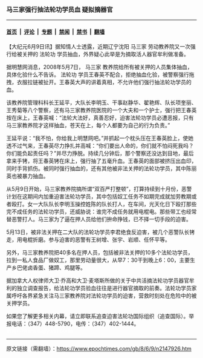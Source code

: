 ### 马三家强行抽法轮功学员血 疑拟摘器官

---

#### [首页](../../../..?n2147926) &nbsp;|&nbsp; [评论](../../../../../epoch-comment?n2147926) &nbsp;|&nbsp; [专题](../../../../../epoch-special?n2147926) &nbsp;|&nbsp; [禁闻](../../../../../epoch-news?n2147926) &nbsp;|&nbsp; [禁书](../../../../../books?n2147926) &nbsp;|&nbsp; [翻墙](https://github.com/gfw-breaker/nogfw/blob/master/README.md?n2147926)


<div class="post_content" id="artbody" itemprop="articleBody">
 <!-- article content begin -->
 <p>
  【大纪元6月9日讯】据知情人士透露，近期辽宁沈阳
  <ok href="https://www.epochtimes.com/gb/tag/%E9%A9%AC%E4%B8%89%E5%AE%B6.html">
   马三家
  </ok>
  劳动教养院又一次强行给被关押的
  <ok href="https://www.epochtimes.com/gb/tag/%E6%B3%95%E8%BD%AE%E5%8A%9F.html">
   法轮功
  </ok>
  学员抽血，外界疑心此举是为摘取活人器官牟利做准备。
 </p>
 <p>
  据明慧网消息，2008年5月7日，
  <ok href="https://www.epochtimes.com/gb/tag/%E9%A9%AC%E4%B8%89%E5%AE%B6.html">
   马三家
  </ok>
  教养院给所有被关押的人员集体抽血，具体化验什么不告诉。
  <ok href="https://www.epochtimes.com/gb/tag/%E6%B3%95%E8%BD%AE%E5%8A%9F.html">
   法轮功
  </ok>
  学员王春英不配合，拒绝抽血化验，被警察强行拖拽，衣服拉链被扯开。王春英大声的讲着真相，不允许他们强行抽法轮功学员的血。
 </p>
 <p>
  该教养院管理科科长王延平，大队长李明玉、干事赵静华、翟艳辉、队长项奎丽、王秀菊等八个警察，还有马三家教养院医院的一个大夫和一个护士，强行把王春英按在床上，王春英喊：“法轮大法好，真善忍好，迫害法轮功学员必遭恶报，只有马三家教养院才这样抽血，苍天在上，每个人都要为自己的行为负责。”
 </p>
 <p>
  王延平说：“我不怕，你给我上明慧网吧。”并抓起一个枕头压在王春英脸上，使她透不过气来，王春英尽力挣扎并高喊：“你们要出人命的，你们就不怕闷死我吗？你们能负起责任吗？”并尽力挣脱。持续几分钟后，那个警察还没达到目地，最后拿来手铐，将王春英铐在床上，强行抽了五毫升血。王春英的面部被挤压出血印，同时手背抓伤。被同时强行抽血的，还有其他被非法关押的法轮功学员，其中陈丽英也被暴力抽血。
 </p>
 <p>
  从5月9日开始，马三家教养院搞所谓“双百严打整顿”，打算持续到十月份，恶警计划在这期间内加重迫害法轮功学员，其中包括奴工任务不如期完成就加劳教期或者殴打。女一大队队长李明玉操控姓陈的队长打人，在车间，光天化日下殴打那些完不成任务的法轮功学员，还威胁说：谁完不成任务就用电棍电。那些带工也经常替恶警打人。马三家为了逼在押人员给他们拚命挣钱，已不择一切手段的迫害。
 </p>
 <p>
  5月13日，被非法关押在二大队的法轮功学员李君绝食反迫害，被几个恶警队长铐走，用电棍折磨。参与迫害的恶警有王树增、张宇、岩顺、任怀平等。
 </p>
 <p>
  另外，马三家教养院把40多名在押人员，包括被非法关押的10多个法轮功学员，拉到一私人食品厂做奴工，那里劳动量很大，从早7：30干到晚上6：00，主要生产乡巴佬卤香蛋、猪蹄、鸡腿等。
 </p>
 <p>
  据加拿大人权律师大卫‧乔高和大卫‧麦塔斯所做的关于中共活摘法轮功学员器官牟利的独立调查报告，给法轮功学员验血往往是进行器官摘取的前奏。法轮功学员家属呼吁各界紧急关注马三家教养院对法轮功学员的迫害，营救时刻处在危险中的被关押学员。
 </p>
 <p>
  如果您了解更多相关内幕，请立即联系追查迫害法轮功国际组织（追查国际）。举报电话：（347）448-5790，电传：（347）402-1444。
  <font color="#ffffff">
   (http://www.dajiyuan.com)
  </font>
 </p>
 <!-- article content end -->
 <div id="below_article_ad">
 </div>
</div>


---

原文链接（需翻墙）：https://www.epochtimes.com/gb/8/6/9/n2147926.htm